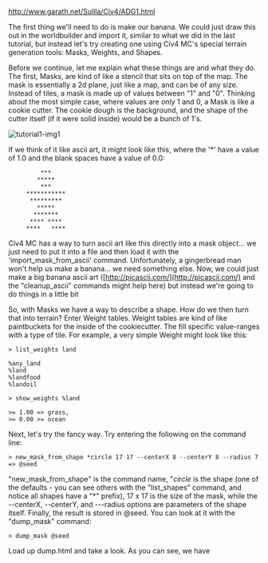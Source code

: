 http://www.garath.net/Sullla/Civ4/ADG1.html



The first thing we'll need to do is make our banana. We could just draw this out in the worldbuilder and import it, similar to what we did in the last tutorial, but instead let's try creating one using Civ4 MC's special terrain generation tools: Masks, Weights, and Shapes.

Before we continue, let me explain what these things are and what they do. The first, Masks, are kind of like a stencil that sits on top of the map. The mask is essentially a 2d plane, just like a map, and can be of any size. Instead of tiles, a mask is made up of values between "1" and "0". Thinking about the most simple case, where values are *only* 1 and 0, a Mask is like a cookie cutter. The cookie dough is the background, and the shape of the cutter itself (if it were solid inside) would be a bunch of 1's.

![tutorial1-img1](t2/i1.jpg)

If we think of it like ascii art, it might look like this, where the '*' have a value of 1.0 and the blank spaces have a value of 0.0:

             ***     
            *****    
             ***     
         *********** 
          *********  
            *****    
           *******   
          **** ****  
         ****   ****  

Civ4 MC has a way to turn ascii art like this directly into a mask object... we just need to put it into a file and then load it with the 'import_mask_from_ascii' command. Unfortunately, a gingerbread man won't help us make a banana... we need something else. Now, we could just make a big banana ascii art ([http://picascii.com/](http://picascii.com/) and the "cleanup_ascii" commands might help here) but instead we're going to do things in a little bit 


         
So, with Masks we have a way to describe a shape. How do we then turn that into terrain? Enter Weight tables. Weight tables are kind of like paintbuckets for the inside of the cookiecutter. The fill specific value-ranges with a type of tile. For example, a very simple Weight might look like this:

    > list_weights land
    
    %any_land
    %land
    %landfood
    %landoil
    
    > show_weights %land
    
    >= 1.00 => grass,
    >= 0.00 >= ocean
    

Next, let's try the fancy way. Try entering the following on the command line:

    > new_mask_from_shape *circle 17 17 --centerX 8 --centerY 8 --radius 7 => @seed
    
"new_mask_from_shape" is the command name, "*circle* is the shape (one of the defaults - you can see others with the "list_shapes" command, and notice all shapes have a "*" prefix), 17 x 17 is the size of the mask, while the --centerX, --centerY, and ---radius options are parameters of the shape itself. Finally, the result is stored in @seed. You can look at it with the "dump_mask" command:

    > dump_mask @seed
    
Load up dump.html and take a look. As you can see, we have